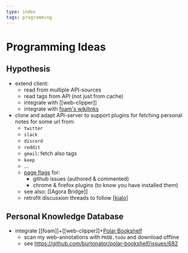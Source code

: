 ```yaml
---
type: index
tags: programming
---
```

# Programming Ideas

## Hypothesis

- extend client:
  - read from multiple API-sources
  - read tags from API (not just from cache)
  - integrate with [[web-clipper]]
  - integrate with [foam's wikilinks](https://docs.google.com/document/d/1h2kSuh7TntPj_XZ7BnLPDwtwshq7skzF3BIYwLgVquA/edit)
- clone and adapt API-server to support plugins for fetching personal notes
  for some url from:
  - `twitter`
  - `slack`
  - `discord`
  - `reddit`
  - `gmail`: fetch also tags
  - `keep` 
  - ...
  - [page flags]() for:
    - github issues (authored & commented)
    - chrome & firefox plugins (to know you have installed them)
  - see also: [[Agora Bridge]]
  - retrofit discussion threads to follow [[kialo]]
  
## Personal Knowledge Database

- integrate [[foam]]+[[web-clipper]]+[Polar Bookshelf](https://github.com/burtonator/)
  - scan my web-annotations with `PKDB.todo` and download offline
  - see https://github.com/burtonator/polar-bookshelf/issues/682


[//begin]: # "Autogenerated link references for markdown compatibility"
[kialo]: kialo.md "Kialo"
[//end]: # "Autogenerated link references"